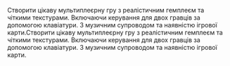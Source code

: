 Створити цікаву мультиплеєрну гру з реалістичним гемплеєм та чіткими текстурами. Включаючи керування для двох гравців за допомогою клавіатури. З музичним супроводом та наявністю ігрової карти.Створити цікаву мультиплеєрну гру з реалістичним гемплеєм та чіткими текстурами. Включаючи керування для двох гравців за допомогою клавіатури. З музичним супроводом та наявністю ігрової карти.
